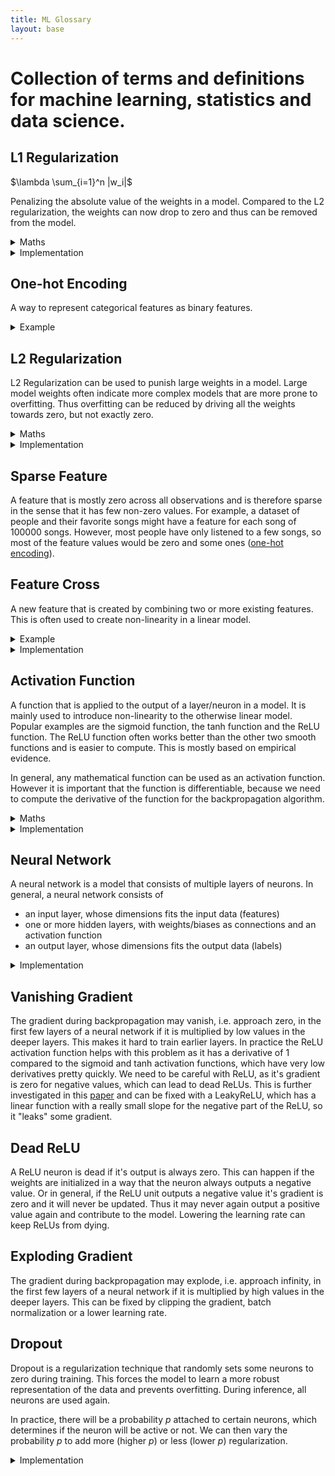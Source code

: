```yaml
---
title: ML Glossary
layout: base
---
```


# Collection of terms and definitions for machine learning, statistics and data science.

## L1 Regularization

$\lambda \sum_{i=1}^n |w_i|$

Penalizing the absolute value of the weights in a model.
Compared to the L2 regularization, the weights can now drop to zero and thus can be removed from the model.

<details>
<summary>Maths</summary>

The L1 regularization term is of the form

$L_1 = \lambda \sum_{i=1}^n |w_i|$, 

$$L_1 = \lambda \sum_{i=1}^n |w_i|$$, 

where $\lambda$ is the regularization parameter, which controls how much regularization there should be, and $w_i$ is the $i\,\text{th}$ weight.
</details>

<details>
<summary>Implementation</summary>

In pytorch we can loop over all the parameters and add their absolute values to the loss function.

```python
loss_reg_l1 = 0
for param in model.parameters():
    loss_reg_l1 += torch.sum(torch.abs(param))
total_loss = loss_data + lambda * loss_reg_l1
```

In sklearn, most models, like the [SGDClassifier](https://scikit-learn.org/stable/modules/generated/sklearn.linear_model.SGDClassifier.html#:~:text=penalty%7B%E2%80%98l2%E2%80%99%2C%20%E2%80%98l1,0.0%2C%20inf\).), have a `penalty` parameter that can be set to `'l1'` to use L1 regularization.
And the `alpha` parameter that controls the lambda.
```python
clf = SGDClassifier(penalty='l1', alpha=0.01)
```

</details>

## One-hot Encoding

A way to represent categorical features as binary features.

<details>
<summary>Example</summary>

Let's say we have a dataset with a feature `weather` that can take on the values `sunny`, `cloudy` and `rainy`.
We can one-hot encode this feature as `[1, 0, 0]` for `sunny`, `[0, 1, 0]` for `cloudy` and `[0, 0, 1]` for `rainy`.
Thus we created three binary features from one categorical feature.
</details>

## L2 Regularization

L2 Regularization can be used to punish large weights in a model.
Large model weights often indicate more complex models that are more prone to overfitting.
Thus overfitting can be reduced by driving all the weights towards zero, but not exactly zero.

<details>
<summary>Maths</summary>

L2 Regularization adds a term to the loss function of the form

$L_2 = \lambda \sum_{i=1}^n w_i^2$, 

where $\lambda$ is the regularization parameter, which controls how much regularization there should be, and $w_i$ is the $i\,\text{th}$ weight.
We can see that the derivative of the L2 regularization term is $2 w_i$, thus the smaller the weight, the smaller the push towards zero by the parameter update.
So the weights almost never reach exactly zero (unless floating point stuff).


</details>
<details>
<summary>Implementation</summary>

In pytorch, we can use the [`weight_decay`](https://pytorch.org/docs/stable/generated/torch.optim.Adam.html#:~:text=weight_decay%20(float%2C%20optional)%20%E2%80%93%20weight%20decay%20(L2%20penalty)%20(default%3A%200)) parameter in the optimizer to change the lambda of L2 regularization.

```python
optimizer = torch.optim.Adam(model.parameters(), lr=0.001, weight_decay=0.01)
```

In sklearn, most models, like the [SGDClassifier](https://scikit-learn.org/stable/modules/generated/sklearn.linear_model.SGDClassifier.html#:~:text=penalty%7B%E2%80%98l2%E2%80%99%2C%20%E2%80%98l1,0.0%2C%20inf\).), have a `penalty` parameter that can be set to `'l2'` to use L2 regularization.
And the `alpha` parameter that controls the lambda.
```python
clf = SGDClassifier(penalty='l2', alpha=0.01)
```
</details>

## Sparse Feature

A feature that is mostly zero across all observations and is therefore sparse in the sense that it has few non-zero values.
For example, a dataset of people and their favorite songs might have a feature for each song of 100000 songs.
However, most people have only listened to a few songs, so most of the feature values would be zero and some ones ([one-hot encoding](#one-hot-encoding)).

## Feature Cross

A new feature that is created by combining two or more existing features.
This is often used to create non-linearity in a linear model.
<details>
<summary>Example</summary>

So for example, we can have the feature $x$ and a non-linear relationship to $y$.
Instead of using a non-linear model, we can create a new feature $x^2$ and use a linear model.

</details>

<details>
<summary>Implementation</summary>

In pandas, one can just add another column to the dataframe with the new feature.
```python
df['x_squared'] = df['x'] ** 2
```

</details>

## Activation Function

A function that is applied to the output of a layer/neuron in a model.
It is mainly used to introduce non-linearity to the otherwise linear model.
Popular examples are the sigmoid function, the tanh function and the ReLU function.
The ReLU function often works better than the other two smooth functions and is easier to compute.
This is mostly based on empirical evidence.

In general, any mathematical function can be used as an activation function.
However it is important that the function is differentiable, because we need to compute the derivative of the function for the backpropagation algorithm.

<details>
<summary>Maths</summary>

The sigmoid function is defined as

$\sigma(x) = \frac{1}{1 + e^{-x}}$.

The tanh function is defined as

$\tanh(x) = \frac{e^x - e^{-x}}{e^x + e^{-x}} = \frac{e^{2x} - 1}{e^{2x} + 1}$.

The ReLU function is defined as

$\text{ReLU}(x) = \max(0, x)$.

</details>

<details>
<summary>Implementation</summary>

In pytorch, we can add the activation functions to the model definition. (
[ReLU](https://pytorch.org/docs/stable/generated/torch.nn.ReLU.html),
[Sigmoid](https://pytorch.org/docs/stable/generated/torch.nn.Sigmoid.html),
[Tanh](https://pytorch.org/docs/stable/generated/torch.nn.Tanh.html)
)

```python
import torch.nn as nn
x = torch.randn(1, 1)
m = nn.ReLU()
m = nn.Sigmoid()
m = nn.Tanh()
y = m(x)
```

or functional (
[ReLU](https://pytorch.org/docs/stable/generated/torch.nn.functional.relu.html),
[Sigmoid](https://pytorch.org/docs/stable/generated/torch.nn.functional.sigmoid.html),
[Tanh](https://pytorch.org/docs/stable/generated/torch.nn.functional.tanh.html)
)
    
```python
import torch.nn.functional as F
x = torch.randn(1, 1)
y = F.relu(x)
y = F.sigmoid(x)
y = F.tanh(x)
```

In sklearn, we can specify the activation function for each model in the model definition, for example for the [MLPClassifier](https://scikit-learn.org/stable/modules/generated/sklearn.neural_network.MLPClassifier.html#:~:text=activation%7B%E2%80%98identity%E2%80%99%2C%20%E2%80%98logistic%E2%80%99%2C%20%E2%80%98tanh%E2%80%99%2C%20%E2%80%98relu%E2%80%99%7D%2C).
    
```python
clf = MLPClassifier(activation='relu')
clf = MLPClassifier(activation='logistic')
clf = MLPClassifier(activation='tanh')
```
The logistic activation function is the sigmoid function in this case.
The sigmoid function is a special case of the logistic function.

</details>

## Neural Network

A neural network is a model that consists of multiple layers of neurons.
In general, a neural network consists of
- an input layer, whose dimensions fits the input data (features)
- one or more hidden layers, with weights/biases as connections and an activation function
- an output layer, whose dimensions fits the output data (labels)

<details>
<summary>Implementation</summary>

In pytorch, we can define a neural network by subclassing the [`nn.Module`](https://pytorch.org/docs/stable/generated/torch.nn.Module.html) class.

```python
import torch.nn as nn

class Net(nn.Module):
    def __init__(self):
        super(Net, self).__init__()
        self.fc1 = nn.Linear(10, 20)
        self.fc2 = nn.Linear(20, 1)
        self.relu = nn.ReLU()

    def forward(self, x):
        x = self.fc1(x)
        x = self.relu(x)
        x = self.fc2(x)
        return x
```

</details>

## Vanishing Gradient

The gradient during backpropagation may vanish, i.e. approach zero, in the first few layers of a neural network if it is multiplied by low values in the deeper layers.
This makes it hard to train earlier layers.
In practice the ReLU activation function helps with this problem as it has a derivative of 1 compared to the sigmoid and tanh activation functions, which have very low derivatives pretty quickly.
We need to be careful with ReLU, as it's gradient is zero for negative values, which can lead to dead ReLUs.
This is further investigated in this [paper](https://proceedings.mlr.press/v15/glorot11a/glorot11a.pdf) and can be fixed with a LeakyReLU, which has a linear function with a really small slope for the negative part of the ReLU, so it "leaks" some gradient.

## Dead ReLU

A ReLU neuron is dead if it's output is always zero.
This can happen if the weights are initialized in a way that the neuron always outputs a negative value.
Or in general, if the ReLU unit outputs a negative value it's gradient is zero and it will never be updated.
Thus it may never again output a positive value again and contribute to the model.
Lowering the learning rate can keep ReLUs from dying.

## Exploding Gradient

The gradient during backpropagation may explode, i.e. approach infinity, in the first few layers of a neural network if it is multiplied by high values in the deeper layers.
This can be fixed by clipping the gradient, batch normalization or a lower learning rate.


## Dropout

Dropout is a regularization technique that randomly sets some neurons to zero during training.
This forces the model to learn a more robust representation of the data and prevents overfitting.
During inference, all neurons are used again.

In practice, there will be a probability $p$ attached to certain neurons, which determines if the neuron will be active or not.
We can then vary the probability $p$ to add more (higher $p$) or less (lower $p$) regularization.

<details>
<summary>Implementation</summary>

In pytorch, we can add dropout layers to the model definition.

```python
import torch.nn as nn

class Net(nn.Module):
    def __init__(self):
        super(Net, self).__init__()
        self.fc1 = nn.Linear(10, 20)
        self.fc2 = nn.Linear(20, 1)
        self.relu = nn.ReLU()
        self.dropout = nn.Dropout(p=0.5)

    def forward(self, x):
        x = self.fc1(x)
        x = self.relu(x)
        x = self.dropout(x)
        x = self.fc2(x)
        return x
```

In sklearn we need a custom implementation for a dropout layer.
</details>
